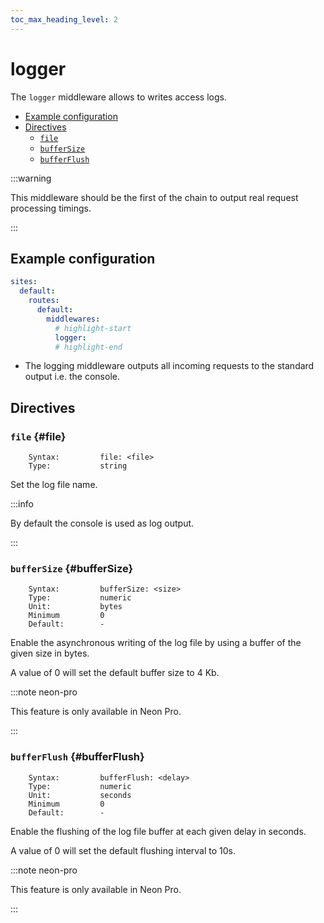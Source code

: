 ```yaml
---
toc_max_heading_level: 2
---
```


# logger

The `logger` middleware allows to writes access logs.

- [Example configuration](#example-configuration)
- [Directives](#directives)
  - [`file`](#file)
  - [`bufferSize`](#bufferSize)
  - [`bufferFlush`](#bufferFlush)

:::warning

This middleware should be the first of the chain to output real request processing timings.

:::

## Example configuration

```yaml
sites:
  default:
    routes:
      default:
        middlewares:
          # highlight-start
          logger:
          # highlight-end
```

- The logging middleware outputs all incoming requests to the standard output i.e. the console.

## Directives

### `file` {#file}

```
    Syntax:         file: <file>
    Type:           string
```

Set the log file name.

:::info

By default the console is used as log output.

:::

### `bufferSize` {#bufferSize}

```
    Syntax:         bufferSize: <size>
    Type:           numeric
    Unit:           bytes
    Minimum         0
    Default:        -
```

Enable the asynchronous writing of the log file by using a buffer of the given size in bytes.

A value of 0 will set the default buffer size to 4 Kb.

:::note neon-pro

This feature is only available in Neon Pro.

:::

### `bufferFlush` {#bufferFlush}

```
    Syntax:         bufferFlush: <delay>
    Type:           numeric
    Unit:           seconds
    Minimum         0
    Default:        -
```

Enable the flushing of the log file buffer at each given delay in seconds.

A value of 0 will set the default flushing interval to 10s.

:::note neon-pro

This feature is only available in Neon Pro.

:::
